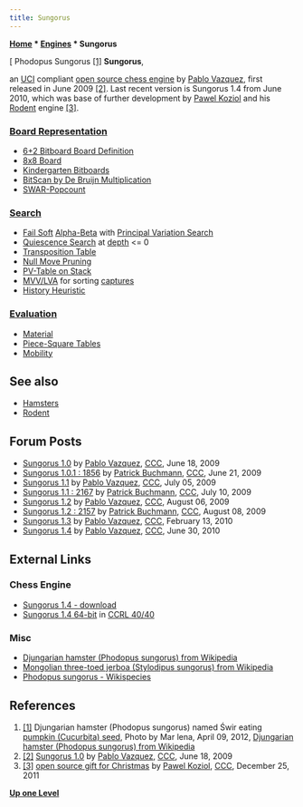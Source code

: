 ```yaml
---
title: Sungorus
---
```

**[Home](Home "Home") \* [Engines](Engines "Engines") \* Sungorus**



[ Phodopus Sungorus <a id="cite-note-1" href="#cite-ref-1">[1]</a>
**Sungorus**,  

an [UCI](UCI "UCI") compliant [open source chess engine](Category:Open_Source "Category:Open Source") by [Pablo Vazquez](Pablo_Vazquez "Pablo Vazquez"), 
first released in June 2009 <a id="cite-note-2" href="#cite-ref-2">[2]</a>. 
Last recent version is Sungorus 1.4 from June 2010, which was base of further development by [Pawel Koziol](Pawel_Koziol "Pawel Koziol") and his [Rodent](Rodent "Rodent") engine <a id="cite-note-3" href="#cite-ref-3">[3]</a>. 



### [Board Representation](Board_Representation "Board Representation")


* [6+2 Bitboard Board Definition](Bitboard_Board-Definition#SixTwo "Bitboard Board-Definition")
* [8x8 Board](8x8_Board "8x8 Board")
* [Kindergarten Bitboards](Kindergarten_Bitboards "Kindergarten Bitboards")
* [BitScan by De Bruijn Multiplication](BitScan#DeBruijnMultiplation "BitScan")
* [SWAR-Popcount](Population_Count#SWARPopcount "Population Count")


### [Search](Search "Search")


* [Fail Soft](Fail-Soft "Fail-Soft") [Alpha-Beta](Alpha-Beta "Alpha-Beta") with [Principal Variation Search](Principal_Variation_Search "Principal Variation Search")
* [Quiescence Search](Quiescence_Search "Quiescence Search") at [depth](Depth "Depth") <= 0
* [Transposition Table](Transposition_Table "Transposition Table")
* [Null Move Pruning](Null_Move_Pruning "Null Move Pruning")
* [PV-Table on Stack](Triangular_PV-Table "Triangular PV-Table")
* [MVV/LVA](MVV-LVA "MVV-LVA") for sorting [captures](Captures "Captures")
* [History Heuristic](History_Heuristic "History Heuristic")


### [Evaluation](Evaluation "Evaluation")


* [Material](Material "Material")
* [Piece-Square Tables](Piece-Square_Tables "Piece-Square Tables")
* [Mobility](Mobility "Mobility")


## See also


* [Hamsters](Hamsters "Hamsters")
* [Rodent](Rodent "Rodent")


## Forum Posts


* [Sungorus 1.0](http://www.talkchess.com/forum/viewtopic.php?t=28490) by [Pablo Vazquez](Pablo_Vazquez "Pablo Vazquez"), [CCC](CCC "CCC"), June 18, 2009
* [Sungorus 1.0.1 : 1856](http://www.talkchess.com/forum/viewtopic.php?t=28550) by [Patrick Buchmann](Patrick_Buchmann "Patrick Buchmann"), [CCC](CCC "CCC"), June 21, 2009
* [Sungorus 1.1](http://www.talkchess.com/forum/viewtopic.php?t=28795) by [Pablo Vazquez](Pablo_Vazquez "Pablo Vazquez"), [CCC](CCC "CCC"), July 05, 2009
* [Sungorus 1.1 : 2167](http://www.talkchess.com/forum/viewtopic.php?t=28887) by [Patrick Buchmann](Patrick_Buchmann "Patrick Buchmann"), [CCC](CCC "CCC"), July 10, 2009
* [Sungorus 1.2](http://www.talkchess.com/forum/viewtopic.php?t=29271) by [Pablo Vazquez](Pablo_Vazquez "Pablo Vazquez"), [CCC](CCC "CCC"), August 06, 2009
* [Sungorus 1.2 : 2157](http://www.talkchess.com/forum/viewtopic.php?t=29302) by [Patrick Buchmann](Patrick_Buchmann "Patrick Buchmann"), [CCC](CCC "CCC"), August 08, 2009
* [Sungorus 1.3](http://www.talkchess.com/forum/viewtopic.php?t=32579) by [Pablo Vazquez](Pablo_Vazquez "Pablo Vazquez"), [CCC](CCC "CCC"), February 13, 2010
* [Sungorus 1.4](http://www.talkchess.com/forum/viewtopic.php?t=35217) by [Pablo Vazquez](Pablo_Vazquez "Pablo Vazquez"), [CCC](CCC "CCC"), June 30, 2010


## External Links


### Chess Engine


* [Sungorus 1.4 - download](https://sites.google.com/site/sungorus/)
* [Sungorus 1.4 64-bit](http://www.computerchess.org.uk/ccrl/4040/cgi/engine_details.cgi?print=Details&each_game=1&eng=Sungorus%201.4%2064-bit) in [CCRL 40/40](CCRL "CCRL")


### Misc


* [Djungarian hamster (Phodopus sungorus) from Wikipedia](https://en.wikipedia.org/wiki/Djungarian_hamster)
* [Mongolian three-toed jerboa (Stylodipus sungorus) from Wikipedia](https://en.wikipedia.org/wiki/Mongolian_three-toed_jerboa)
* [Phodopus sungorus - Wikispecies](http://species.wikimedia.org/wiki/Phodopus_sungorus)


## References


1. <a id="cite-ref-1" href="#cite-note-1">[1]</a> Djungarian hamster (Phodopus sungorus) named Świr eating [pumpkin (Cucurbita) seed](https://en.wikipedia.org/wiki/Pepita), Photo by Mar lena, April 09, 2012, [Djungarian hamster (Phodopus sungorus) from Wikipedia](https://en.wikipedia.org/wiki/Djungarian_hamster)
2. <a id="cite-ref-2" href="#cite-note-2">[2]</a> [Sungorus 1.0](http://www.talkchess.com/forum/viewtopic.php?t=28490) by [Pablo Vazquez](Pablo_Vazquez "Pablo Vazquez"), [CCC](CCC "CCC"), June 18, 2009
3. <a id="cite-ref-3" href="#cite-note-3">[3]</a> [open source gift for Christmas](http://www.talkchess.com/forum/viewtopic.php?t=41590) by [Pawel Koziol](Pawel_Koziol "Pawel Koziol"), [CCC](CCC "CCC"), December 25, 2011

**[Up one Level](Engines "Engines")**







 
